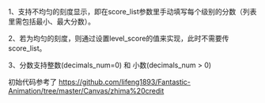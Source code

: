 1、支持不均匀的刻度显示，即在score_list参数里手动填写每个级别的分数（列表里需包括最小、最大分数）。

2、若为均匀的刻度，则通过设置level_score的值来实现，此时不需要传score_list。

3、分数支持整数(decimals_num=0) 和 小数(decimals_num > 0)

初始代码参考了 https://github.com/lifeng1893/Fantastic-Animation/tree/master/Canvas/zhima%20credit
